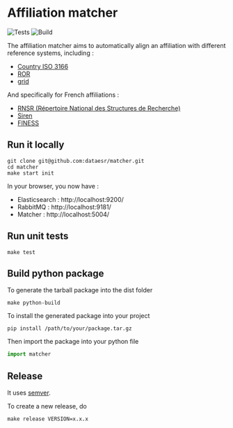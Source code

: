 # Affiliation matcher

![Tests](https://github.com/dataesr/matcher/actions/workflows/tests.yml/badge.svg)
![Build](https://github.com/dataesr/matcher/actions/workflows/build.yml/badge.svg)

The affiliation matcher aims to automatically align an affiliation with different reference systems, including :
- [Country ISO 3166](https://en.wikipedia.org/wiki/ISO_3166)
- [ROR](https://ror.org/)
- [grid](https://grid.ac/)

And specifically for French affiliations :
- [RNSR (Répertoire National des Structures de Recherche)](https://appliweb.dgri.education.fr/rnsr/)
- [Siren](https://www.sirene.fr/sirene/public/accueil)
- [FINESS](https://www.data.gouv.fr/fr/datasets/finess-extraction-du-fichier-des-etablissements)

## Run it locally
```shell
git clone git@github.com:dataesr/matcher.git
cd matcher
make start init
```

In your browser, you now have :
- Elasticsearch : http://localhost:9200/
- RabbitMQ : http://localhost:9181/
- Matcher : http://localhost:5004/

## Run unit tests

```shell
make test
```

## Build python package
To generate the tarball package into the dist folder
```shell
make python-build
```
To install the generated package into your project

```shell
pip install /path/to/your/package.tar.gz
```
Then import the package into your python file
```python
import matcher
```

## Release
It uses [semver](https://semver.org/).

To create a new release, do
```shell
make release VERSION=x.x.x
```